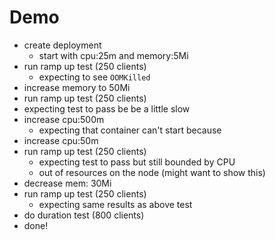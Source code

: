 # Demo

- create deployment
  - start with cpu:25m and memory:5Mi
- run ramp up test (250 clients)
  - expecting to see `OOMKilled`
- increase memory to 50Mi
- run ramp up test (250 clients)
- expecting test to pass be be a little slow
- increase cpu:500m
  - expecting that container can't start because
- increase cpu:50m
- run ramp up test (250 clients)
  - expecting test to pass but still bounded by CPU
  - out of resources on the node (might want to show this)
- decrease mem: 30Mi
- run ramp up test (250 clients)
  - expecting same results as above test
- do duration test (800 clients)
- done!
